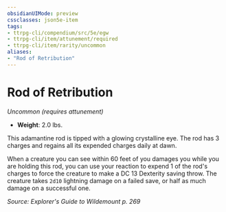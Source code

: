 ```yaml
---
obsidianUIMode: preview
cssclasses: json5e-item
tags:
- ttrpg-cli/compendium/src/5e/egw
- ttrpg-cli/item/attunement/required
- ttrpg-cli/item/rarity/uncommon
aliases: 
- "Rod of Retribution"
---
```

# Rod of Retribution
*Uncommon (requires attunement)*  

- **Weight**: 2.0 lbs.

This adamantine rod is tipped with a glowing crystalline eye. The rod has 3 charges and regains all its expended charges daily at dawn.

When a creature you can see within 60 feet of you damages you while you are holding this rod, you can use your reaction to expend 1 of the rod's charges to force the creature to make a DC 13 Dexterity saving throw. The creature takes `2d10` lightning damage on a failed save, or half as much damage on a successful one.

*Source: Explorer's Guide to Wildemount p. 269*
